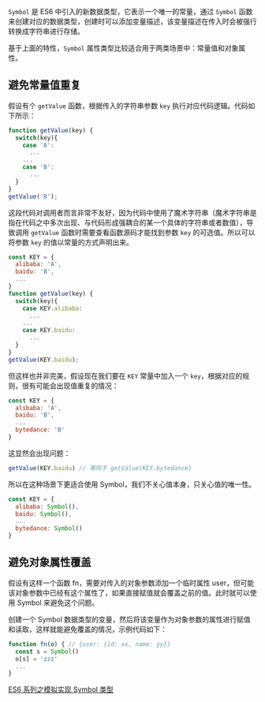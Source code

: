 `Symbol` 是 ES6 中引入的新数据类型，它表示一个唯一的常量，通过 `Symbol` 函数来创建对应的数据类型，创建时可以添加变量描述，该变量描述在传入时会被强行转换成字符串进行存储。

基于上面的特性，`Symbol` 属性类型比较适合用于两类场景中：常量值和对象属性。

## 避免常量值重复

假设有个 `getValue` 函数，根据传入的字符串参数 `key` 执行对应代码逻辑。代码如下所示：

```javaScript
function getValue(key) {
  switch(key){
    case 'A':
      ...
    ...
    case 'B':
      ...
  }
}
getValue('B');
```

这段代码对调用者而言非常不友好，因为代码中使用了魔术字符串（魔术字符串是指在代码之中多次出现、与代码形成强耦合的某一个具体的字符串或者数值），导致调用 `getValue` 函数时需要查看函数源码才能找到参数 `key` 的可选值。所以可以将参数 `key` 的值以常量的方式声明出来。

```javaScript
const KEY = {
  alibaba: 'A',
  baidu: 'B',
  ...
}
function getValue(key) {
  switch(key){
    case KEY.alibaba:
      ...
    ...
    case KEY.baidu:
      ...
  }
}
getValue(KEY.baidu);
```

但这样也并非完美，假设现在我们要在 `KEY` 常量中加入一个 `key`，根据对应的规则，很有可能会出现值重复的情况：

```javaScript
const KEY = {
  alibaba: 'A',
  baidu: 'B',
  ...
  bytedance: 'B'
}
```

这显然会出现问题：

```javaScript
getValue(KEY.baidu) // 等同于 getValue(KEY.bytedance)
```

所以在这种场景下更适合使用 Symbol，我们不关心值本身，只关心值的唯一性。

```javaScript
const KEY = {
  alibaba: Symbol(),
  baidu: Symbol(),
  ...
  bytedance: Symbol()
}
```

## 避免对象属性覆盖

假设有这样一个函数 fn，需要对传入的对象参数添加一个临时属性 user，但可能该对象参数中已经有这个属性了，如果直接赋值就会覆盖之前的值。此时就可以使用 Symbol 来避免这个问题。

创建一个 Symbol 数据类型的变量，然后将该变量作为对象参数的属性进行赋值和读取，这样就能避免覆盖的情况，示例代码如下：

```javaScript
function fn(o) { // {user: {id: xx, name: yy}}
  const s = Symbol()
  o[s] = 'zzz'
  ...
}
```

[ES6 系列之模拟实现 Symbol 类型](https://github.com/mqyqingfeng/Blog/issues/87)
